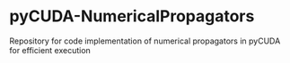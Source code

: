 # pyCUDA-NumericalPropagators
Repository for code implementation of numerical propagators in pyCUDA for efficient execution
